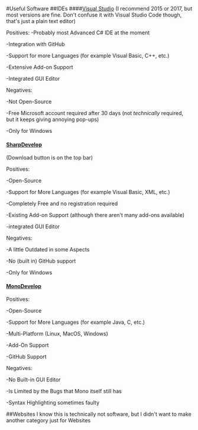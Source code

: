 #Useful Software
##IDEs
####[Visual Studio](https://www.visualstudio.com)
(I recommend 2015 or 2017, but most versions are fine. Don't confuse it with Visual Studio Code though, that's just a plain text editor)

Positives:
-Probably most Advanced C# IDE at the moment

-Integration with GitHub

-Support for more Languages (for example Visual Basic, C++, etc.)

-Extensive Add-on Support

-Integrated GUI Editor


Negatives:

-Not Open-Source

-Free Microsoft account required after 30 days (not *technically* required, but it keeps giving annoying pop-ups)

-Only for Windows

#### [SharpDevelop](http://www.icsharpcode.net/OpenSource/SD/Default.aspx)

(Download button is on the top bar)

Positives:

-Open-Source

-Support for More Languages (for example Visual Basic, XML, etc.)

-Completely Free and no registration required

-Existing Add-on Support (although there aren't many add-ons available)

-integrated GUI Editor


Negatives:

-A little Outdated in some Aspects

-No (built in) GitHub support

-Only for Windows

#### [MonoDevelop](monodevelop.com)

Positives:

-Open-Source

-Support for More Languages (for example Java, C, etc.)

-Multi-Platform (Linux, MacOS, Windows)

-Add-On Support

-GitHub Support


Negatives:

-No Built-in GUI Editor

-Is Limited by the Bugs that Mono itself still has

-Syntax Highlighting sometimes faulty

##Websites
I know this is technically not software, but I didn't want to make another category just for Websites
